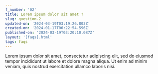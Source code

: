 ```yaml
---
f_number: '02'
title: Lorem ipsum dolor sit amet ?
slug: question-2
updated-on: '2024-03-19T03:19:26.803Z'
created-on: '2024-01-17T06:22:54.596Z'
published-on: '2024-03-19T03:20:10.087Z'
layout: '[faqs].html'
tags: faqs
---
```


Lorem ipsum dolor sit amet, consectetur adipiscing elit, sed do eiusmod tempor incididunt ut labore et dolore magna aliqua. Ut enim ad minim veniam, quis nostrud exercitation ullamco laboris nisi.
